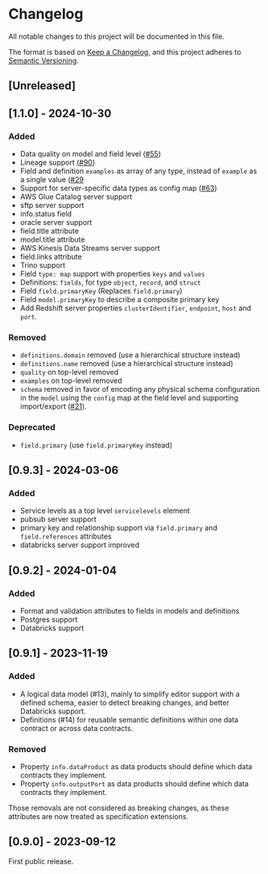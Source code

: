 # Changelog

All notable changes to this project will be documented in this file.

The format is based on [Keep a Changelog](https://keepachangelog.com/en/1.1.0/),
and this project adheres to [Semantic Versioning](https://semver.org/spec/v2.0.0.html).

## [Unreleased]

## [1.1.0] - 2024-10-30

### Added
- Data quality on model and field level ([#55](https://github.com/datacontract/datacontract-specification/issues/55))
- Lineage support ([#90](https://github.com/datacontract/datacontract-specification/issues/90))
- Field and definition `examples` as array of any type, instead of `example` as a single value ([#29](https://github.com/datacontract/datacontract-specification/issues/29)
- Support for server-specific data types as config map ([#63](https://github.com/datacontract/datacontract-specification/issues/63))
- AWS Glue Catalog server support
- sftp server support
- info.status field
- oracle server support
- field.title attribute
- model.title attribute
- AWS Kinesis Data Streams server support
- field.links attribute
- Trino support
- Field `type: map` support with properties `keys` and `values`
- Definitions: `fields`, for type `object`, `record`, and `struct`
- Field `field.primaryKey` (Replaces `field.primary`)
- Field `model.primaryKey` to describe a composite primary key
- Add Redshift server properties `clusterIdentifier`, `endpoint`, `host` and `port`.

### Removed

- `definitions.domain` removed (use a hierarchical structure instead)
- `definitions.name` removed (use a hierarchical structure instead)
- `quality` on top-level removed
- `examples` on top-level removed
- `schema` removed in favor of encoding any physical schema configuration in the `model` using the `config` map at the field level and supporting import/export ([#21](https://github.com/datacontract/datacontract-specification/issues/21)).

### Deprecated

- `field.primary` (use `field.primaryKey` instead)


## [0.9.3] - 2024-03-06

### Added

- Service levels as a top level `servicelevels` element
- pubsub server support
- primary key and relationship support via `field.primary` and `field.references` attributes
- databricks server support improved

## [0.9.2] - 2024-01-04

### Added

- Format and validation attributes to fields in models and definitions
- Postgres support
- Databricks support

## [0.9.1] - 2023-11-19

### Added

- A logical data model (#13), mainly to simplify editor support with a defined schema, easier to detect breaking changes, and better Databricks support.
- Definitions (#14) for reusable semantic definitions within one data contract or across data contracts. 

### Removed

- Property `info.dataProduct` as data products should define which data contracts they implement.
- Property `info.outputPort` as data products should define which data contracts they implement.

Those removals are not considered as breaking changes, as these attributes are now treated as specification extensions.

## [0.9.0] - 2023-09-12

First public release.
